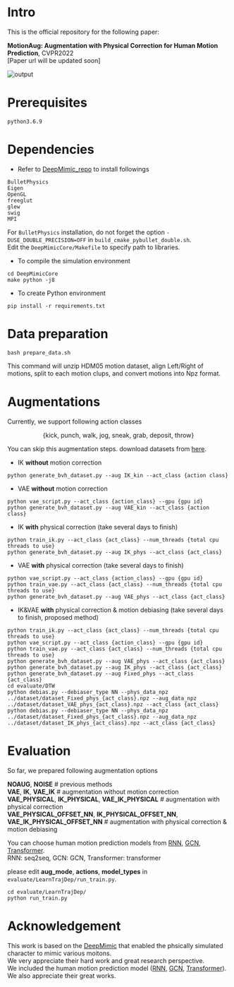# Intro
This is the official repository for the following paper:

**MotionAug: Augmentation with Physical Correction for Human Motion Prediction**, CVPR2022  
[Paper url will be updated soon]  

![output](https://user-images.githubusercontent.com/32920601/156518681-54ba5a7e-2cee-461f-88ab-ba2255b8ea7e.gif)

# Prerequisites
```
python3.6.9
```

# Dependencies
- Refer to [DeepMimic_repo](https://github.com/xbpeng/DeepMimic) to install followings
```
BulletPhysics
Eigen
OpenGL
freeglut
glew
swig
MPI
```
For ```BulletPhysics``` installation, do not forget the option ```-DUSE_DOUBLE_PRECISION=OFF``` in ```build_cmake_pybullet_double.sh```.  
Edit the ```DeepMimicCore/Makefile``` to specify path to libraries.


- To compile the simulation environment
```
cd DeepMimicCore
make python -j8
```

- To create Python environment
```
pip install -r requirements.txt
```

# Data preparation
```
bash prepare_data.sh
```
This command will unzip HDM05 motion dataset, align Left/Right of motions, split to each motion clups, and convert motions into Npz format.

# Augmentations
Currently, we support following action classes
<p align="center">
  {kick, punch, walk, jog, sneak, grab, deposit, throw}
</p>

You can skip this augmentation steps. download datasets from [here](https://drive.google.com/drive/folders/1wSyJ5BhiIiBGhVcwi3mXUW7ZFqe4PyiI?usp=sharing).


- IK **without** motion correction
```
python generate_bvh_dataset.py --aug IK_kin --act_class {action class}
```
  

- VAE **without** motion correction
```
python vae_script.py --act_class {action_class} --gpu {gpu id}
python generate_bvh_dataset.py --aug VAE_kin --act_class {action class}
```
  
  
- IK **with** physical correction (take several days to finish)
```
python train_ik.py --act_class {act_class} --num_threads {total cpu threads to use}
python generate_bvh_dataset.py --aug IK_phys --act_class {act_class}
```
  
- VAE **with** physical correction (take several days to finish)
```
python vae_script.py --act_class {action_class} --gpu {gpu id}
python train_vae.py --act_class {act_class} --num_threads {total cpu threads to use}
python generate_bvh_dataset.py --aug VAE_phys --act_class {act_class}
```

- IK&VAE **with** physical correction & motion debiasing (take several days to finish, proposed method)
```
python train_ik.py --act_class {act_class} --num_threads {total cpu threads to use}
python vae_script.py --act_class {action_class} --gpu {gpu id}
python train_vae.py --act_class {act_class} --num_threads {total cpu threads to use}
python generate_bvh_dataset.py --aug VAE_phys --act_class {act_class}
python generate_bvh_dataset.py --aug IK_phys --act_class {act_class}
python generate_bvh_dataset.py --aug Fixed_phys --act_class {act_class}
cd evaluate/DTW
python debias.py --debiaser_type NN --phys_data_npz ../dataset/dataset_Fixed_phys_{act_class}.npz --aug_data_npz ../dataset/dataset_VAE_phys_{act_class}.npz --act_class {act_class}
python debias.py --debiaser_type NN --phys_data_npz ../dataset/dataset_Fixed_phys_{act_class}.npz --aug_data_npz ../dataset/dataset_IK_phys_{act_class}.npz --act_class {act_class}
```
# Evaluation
So far, we prepared following augmentation options  

  **NOAUG**, **NOISE**  # previous methods  
  **VAE**, **IK**, **VAE_IK**  # augmentation without motion correction  
  **VAE_PHYSICAL**, **IK_PHYSICAL**, **VAE_IK_PHYSICAL**  # augmentation with physical correction  
  **VAE_PHYSICAL_OFFSET_NN**, **IK_PHYSICAL_OFFSET_NN**,  
  **VAE_IK_PHYSICAL_OFFSET_NN**  # augmentation with physical correction & motion debiasing  

You can choose human motion prediction models from [RNN](https://github.com/enriccorona/human-motion-prediction-pytorch), [GCN](https://github.com/wei-mao-2019/LearnTrajDep), [Transformer](https://github.com/idiap/potr).  
RNN: seq2seq, GCN: GCN, Transformer: transformer  

please edit **aug_mode**, **actions**, **model_types** in ```evaluate/LearnTrajDep/run_train.py```.
```
cd evaluate/LearnTrajDep/
python run_train.py
```

# Acknowledgement
This work is based on the [DeepMimic](https://xbpeng.github.io/projects/DeepMimic/index.html) that enabled the phsically simulated character to mimic various moitons.  
We very appreciate their hard work and great research perspective.  
We included the human motion prediction model ([RNN](https://github.com/enriccorona/human-motion-prediction-pytorch), [GCN](https://github.com/wei-mao-2019/LearnTrajDep), [Transformer](https://github.com/idiap/potr)).  
We also appreciate their great works.
